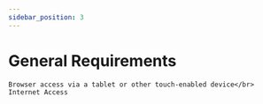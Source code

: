 ```yaml
---
sidebar_position: 3
---
```


# General Requirements

    Browser access via a tablet or other touch-enabled device</br>
    Internet Access
